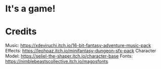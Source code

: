 # It's a game!



# Credits

Music: https://xdeviruchi.itch.io/16-bit-fantasy-adventure-music-pack
Effects: https://leohpaz.itch.io/minifantasy-dungeon-sfx-pack
Character Model: https://seliel-the-shaper.itch.io/character-base
Fonts: https://nimblebeastscollective.itch.io/magosfonts
